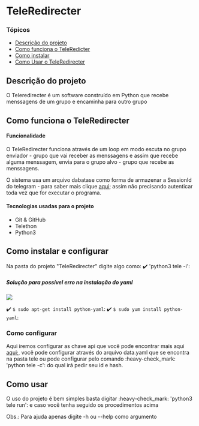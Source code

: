 <h1>TeleRedirecter</h1>

### Tópicos
* [Descrição do projeto](#descrição-do-projeto)
* [Como funciona o TeleRedicter](#como-funciona-o-teleredirecter)
* [Como instalar](#como-instalar-e-configurar)
* [Como Usar o TeleRedirecter](#como-usar)

## Descrição do projeto
<p>O Teleredirecter é um software construído em Python que recebe menssagens de um grupo e encaminha para outro grupo</p>

## Como funciona o TeleRedirecter
<h4>Funcionalidade</h4>
<p>O TeleRedirecter funciona através de um loop em modo escuta no grupo enviador - grupo que vai receber as menssagens e assim que recebe alguma menssagem, envia para o grupo alvo - grupo que recebe as menssagens.

O sistema usa um arquivo dabatase como forma de armazenar a SessionId do telegram - para saber mais clique <a href="https://docs.telethon.dev/en/stable/concepts/sessions.html">aqui</a>; assim não precisando autenticar toda vez que for executar o programa.
</P>

<h4>Tecnologias usadas para o projeto</h4>
<ul>
<li>Git & GitHub</li>
<li>Telethon</li>
<li>Python3</li>
</ul>

## Como instalar e configurar
Na pasta do projeto "TeleRedirecter" digite algo como: 
:heavy_check_mark: 'python3 tele -i':


<h5>Solução para possível erro na instalação do yaml</h5>
<img src="https://user-images.githubusercontent.com/109431368/187282657-9f8a943e-d717-4cbf-81fc-0d32a4d80644.png"/>


:heavy_check_mark: `$ sudo apt-get install python-yaml`:
:heavy_check_mark: `$ sudo yum install python-yaml`:

<h3>Como configurar</h3>
<p> Aqui iremos configurar as chave api que você pode encontrar mais aqui <a href="https://my.telegram.org/">aqui</a>;, você pode configurar através do arquivo data.yaml que se encontra na pasta tele ou pode configurar pelo comando :heavy-check_mark: 'python tele -c': do qual irá pedir seu id e hash.</p>

## Como usar
<p>O uso do projeto é bem simples basta digitar :heavy-check_mark: 'python3 tele run': e caso você tenha seguido os procedimentos acima </p>

<span class="bolded">Obs.: Para ajuda apenas digite -h ou --help como argumento</span>





